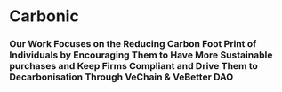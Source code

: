 # Carbonic

### Our Work Focuses on the Reducing Carbon Foot Print of Individuals by Encouraging Them to Have More Sustainable purchases and  Keep Firms Compliant and Drive Them to Decarbonisation Through VeChain & VeBetter DAO
